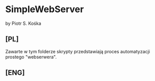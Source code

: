 # SimpleWebServer
by Piotr S. Kośka

## [PL]

Zawarte w tym folderze skrypty przedstawiają proces automatyzacji prostego "webserwera".


## [ENG]



